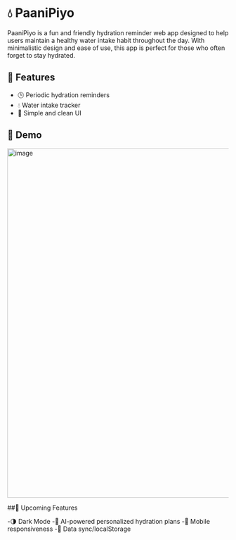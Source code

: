 # 💧 PaaniPiyo

PaaniPiyo is a fun and friendly hydration reminder web app designed to help users maintain a healthy water intake habit throughout the day. With minimalistic design and ease of use, this app is perfect for those who often forget to stay hydrated.

## 🚀 Features

- 🕒 Periodic hydration reminders
- 💧 Water intake tracker
- 🧠 Simple and clean UI

## 📸 Demo

<img width="794" alt="image" src="https://github.com/user-attachments/assets/f1e0f2f3-37ed-4266-b4fb-d16c70788bd5" />

##🧪 Upcoming Features

-🌗 Dark Mode
-🧠 AI-powered personalized hydration plans
-📲 Mobile responsiveness
-🔄 Data sync/localStorage

